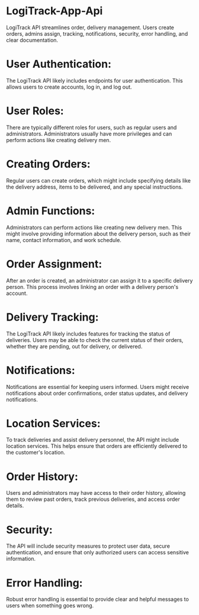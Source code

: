 # LogiTrack-App-Api
  LogiTrack API streamlines order, delivery management. Users create orders, admins assign, tracking, notifications, security, error handling, and clear documentation.


# User Authentication:
  The LogiTrack API likely includes endpoints for user authentication. This allows users to create accounts, log in, and log out.
  
# User Roles:
  There are typically different roles for users, such as regular users and administrators. Administrators usually have more privileges and can perform actions like creating delivery men.

# Creating Orders:
  Regular users can create orders, which might include specifying details like the delivery address, items to be delivered, and any special instructions.

# Admin Functions:
  Administrators can perform actions like creating new delivery men. This might involve providing information about the delivery person, such as their name, contact information, and work schedule.

# Order Assignment:
  After an order is created, an administrator can assign it to a specific delivery person. This process involves linking an order with a delivery person's account.

# Delivery Tracking:
  The LogiTrack API likely includes features for tracking the status of deliveries. Users may be able to check the current status of their orders, whether they are pending, out for delivery, or delivered.

# Notifications:
  Notifications are essential for keeping users informed. Users might receive notifications about order confirmations, order status updates, and delivery notifications.

# Location Services:
  To track deliveries and assist delivery personnel, the API might include location services. This helps ensure that orders are efficiently delivered to the customer's location.

# Order History:
  Users and administrators may have access to their order history, allowing them to review past orders, track previous deliveries, and access order details.

# Security:
  The API will include security measures to protect user data, secure authentication, and ensure that only authorized users can access sensitive information.

# Error Handling:
  Robust error handling is essential to provide clear and helpful messages to users when something goes wrong.

